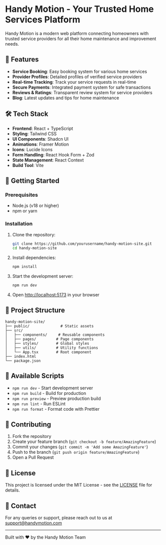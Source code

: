 # Handy Motion - Your Trusted Home Services Platform

Handy Motion is a modern web platform connecting homeowners with trusted service providers for all their home maintenance and improvement needs.

## 🌟 Features

- **Service Booking**: Easy booking system for various home services
- **Provider Profiles**: Detailed profiles of verified service providers
- **Real-time Tracking**: Track your service requests in real-time
- **Secure Payments**: Integrated payment system for safe transactions
- **Reviews & Ratings**: Transparent review system for service providers
- **Blog**: Latest updates and tips for home maintenance

## 🛠️ Tech Stack

- **Frontend**: React + TypeScript
- **Styling**: Tailwind CSS
- **UI Components**: Shadcn UI
- **Animations**: Framer Motion
- **Icons**: Lucide Icons
- **Form Handling**: React Hook Form + Zod
- **State Management**: React Context
- **Build Tool**: Vite

## 🚀 Getting Started

### Prerequisites

- Node.js (v18 or higher)
- npm or yarn

### Installation

1. Clone the repository:
   ```bash
   git clone https://github.com/yourusername/handy-motion-site.git
   cd handy-motion-site
   ```

2. Install dependencies:
   ```bash
   npm install
   ```

3. Start the development server:
   ```bash
   npm run dev
   ```

4. Open [http://localhost:5173](http://localhost:5173) in your browser

## 📁 Project Structure

```
handy-motion-site/
├── public/              # Static assets
├── src/
│   ├── components/     # Reusable components
│   ├── pages/         # Page components
│   ├── styles/        # Global styles
│   ├── utils/         # Utility functions
│   └── App.tsx        # Root component
├── index.html
└── package.json
```

## 🎨 Available Scripts

- `npm run dev` - Start development server
- `npm run build` - Build for production
- `npm run preview` - Preview production build
- `npm run lint` - Run ESLint
- `npm run format` - Format code with Prettier

## 🤝 Contributing

1. Fork the repository
2. Create your feature branch (`git checkout -b feature/AmazingFeature`)
3. Commit your changes (`git commit -m 'Add some AmazingFeature'`)
4. Push to the branch (`git push origin feature/AmazingFeature`)
5. Open a Pull Request

## 📝 License

This project is licensed under the MIT License - see the [LICENSE](LICENSE) file for details.

## 📧 Contact

For any queries or support, please reach out to us at support@handymotion.com

---

Built with ❤️ by the Handy Motion Team 